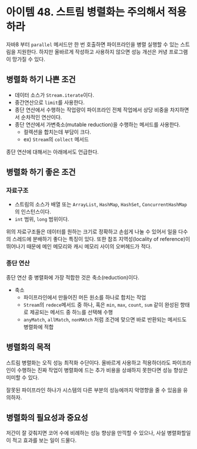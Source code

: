 # 아이템 48. 스트림 병렬화는 주의해서 적용하라
자바8 부터 `parallel` 메서드만 한 번 호출하면 파이프라인을 병렬 실행할 수 있는 스트림을 지원한다. 하지만 올바르게 작성하고 사용하지 않으면 성능 개선은 커녕 프로그램이 망가질 수 있다.

## 병렬화 하기 나쁜 조건
- 데이터 소스가 `Stream.iterate`이다.
- 중간연산으로 `limit`를 사용한다.
- 종단 연산에서 수행하는 작업량이 파이프라인 전체 작업에서 상당 비중을 차지하면서 순차적인 연산이다.
- 종단 연산에서 가변축소(mutable reduction)을 수행하는 메서드를 사용한다.
  - 컬렉션을 합치는데 부담이 크다.
  - ex) `Stream`의 `collect` 메서드

종단 연산에 대해서는 아래에서도 언급한다.

## 병렬화 하기 좋은 조건
### 자료구조
- 스트림의 소스가 배열 또는 `ArrayList`, `HashMap`, `HashSet`, `ConcurrentHashMap`의 인스턴스이다.
- `int` 범위, `long` 범위이다.

위의 자료구조들은 데이터를 원하는 크기로 정확하고 손쉽게 나눌 수 있어서 일을 다수의 스레드에 분배하기 좋다는 특징이 있다. 또한 참조 지역성(locality of reference)이 뛰어나기 때문에 메인 메모리와 캐시 메모리 사이의 오버헤드가 적다.

### 종단 연산
종단 연산 중 병렬화에 가장 적합한 것은 축소(reduction)이다.
- 축소
  - 파이프라인에서 만들어진 머든 원소를 하나로 합치는 작업
  - `Stream`의 `redece`메서드 중 하나, 혹은 `min`, `max`, `count`, `sum` 같이 완성된 향태로 제공되는 메서드 중 하느를 선택해 수행
  - `anyMatch`, `allMatch`, `nonMAtch` 처럼 조건에 맞으면 바로 반환되는 메서드도 병렬화에 적합

## 병렬화의 목적
스트림 병렬화는 오직 성능 최적화 수단이다. 올바르게 사용하고 적용하더라도 파이프라인이 수행하는 진짜 작업이 병렬화에 드는 추가 비용을 상쇄하지 못한다면 성능 향상은 미미할 수 있다.

잘못된 파이프라인 하나가 시스템의 다른 부분의 성능에까지 악영향을 줄 수 있음을 유의하자.

## 병렬화의 필요성과 중요성
저간이 잘 갖춰지면 코어 수에 비례하는 성능 향상을 만끽할 수 있으나, 사실 병렬화할일이 적고 효과를 보는 일이 드물다.